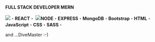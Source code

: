    <b>FULL STACK DEVELOPER MERN</b>
   <br><br>
<img src="https://img.icons8.com/office/80/null/react.png"/>&#x30FB;<b>REACT</b>&#x30FB;
<img src="https://icons8.com/icon/hsPbhkOH4FMe/node-js"><b>NODE</b>&#x30FB;<b>EXPRESS</b>&#x30FB;<b>MongoDB</b>&#x30FB;<b>Bootstrap</b>&#x30FB;<b>HTML</b>&#x30FB;<b>JavaScript</b>&#x30FB;<b>CSS</b>&#x30FB;<b>SASS</b>&#x30FB;

   and ...DiveMaster :-)


